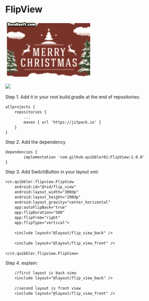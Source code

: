 # FlipView

![flipview_preview](./demo.gif)

[![](https://jitpack.io/v/quibbler01/FlipView.svg)](https://jitpack.io/#quibbler01/FlipView)

Step 1. Add it in your root build.gradle at the end of repositories:

	allprojects {
		repositories {
			...
			maven { url 'https://jitpack.io' }
		}
	}
Step 2. Add the dependency

	dependencies {
	        implementation 'com.github.quibbler01:FlipView:1.0.0'
	}

Step 3. Add SwitchButton in your layout xml:

    <cn.quibbler.flipview.FlipView
        android:id="@+id/flip_view"
        android:layout_width="300dp"
        android:layout_height="200dp"
        android:layout_gravity="center_horizontal"
        app:autoFlipBack="true"
        app:flipDuration="500"
        app:flipFrom="right"
        app:flipType="vertical">

        <include layout="@layout/flip_view_back" />

        <include layout="@layout/flip_view_front" />

    </cn.quibbler.flipview.FlipView>

Step 4. explain:

        //first layout is back view
        <include layout="@layout/flip_view_back" />

        //second layout is front view
        <include layout="@layout/flip_view_front" />
